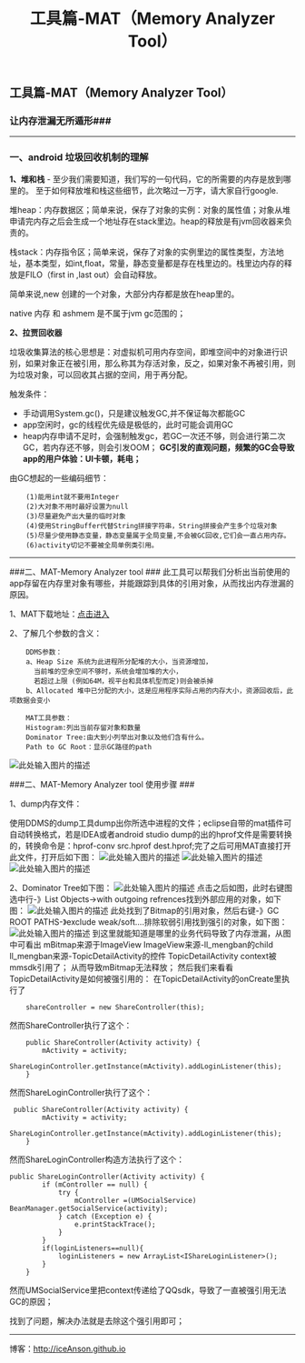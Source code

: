 ﻿---
layout: post
title: 工具篇-MAT（Memory Analyzer Tool）
description: 让内存泄漏无所遁形
category: blog
---
## 工具篇-MAT（Memory Analyzer Tool） ##
### 让内存泄漏无所遁形###


----------


### 一、android 垃圾回收机制的理解 ###
**1、堆和栈** - 至少我们需要知道，我们写的一句代码，它的所需要的内存是放到哪里的。
至于如何释放堆和栈这些细节，此次略过一万字，请大家自行google.
	
堆heap：内存数据区；简单来说，保存了对象的实例：对象的属性值；对象从堆申请完内存之后会生成一个地址存在stack里边。heap的释放是有jvm回收器来负责的。

栈stack：内存指令区；简单来说，保存了对象的实例里边的属性类型，方法地址，基本类型，如int,float，常量，静态变量都是存在栈里边的。栈里边内存的释放是FILO（first in ,last out）会自动释放。

简单来说,new 创建的一个对象，大部分内存都是放在heap里的。

native 内存 和 ashmem 是不属于jvm gc范围的；

**2、拉贾回收器**  

垃圾收集算法的核心思想是：对虚拟机可用内存空间，即堆空间中的对象进行识别，如果对象正在被引用，那么称其为存活对象，反之，如果对象不再被引用，则为垃圾对象，可以回收其占据的空间，用于再分配。

触发条件：
	

 - 手动调用System.gc()，只是建议触发GC,并不保证每次都能GC
 - app空闲时，gc的线程优先级是极低的，此时可能会调用GC
 - heap内存申请不足时，会强制触发gc，若GC一次还不够，则会进行第二次GC，若内存还不够，则会引发OOM；
**GC引发的直观问题，频繁的GC会导致app的用户体验：UI卡顿，耗电；**

由GC想起的一些编码细节：

		(1)能用int就不要用Integer
		(2)大对象不用时最好设置为null
		(3)尽量避免产出大量的临时对象
		(4)使用StringBuffer代替String拼接字符串，String拼接会产生多个垃圾对象
		(5)尽量少使用静态变量，静态变量属于全局变量,不会被GC回收,它们会一直占用内存。
		(6)activity切记不要被全局单例类引用。


----------


###二、MAT-Memory Analyzer tool ###
此工具可以帮我们分析出当前使用的app存留在内存里对象有哪些，并能跟踪到具体的引用对象，从而找出内存泄漏的原因。

1、MAT下载地址：[点击进入](http://www.eclipse.org/mat/downloads.php)

2、了解几个参数的含义：

		DDMS参数：
		a、Heap Size 系统为此进程所分配堆的大小，当资源增加，
		  当前堆的空余空间不够时，系统会增加堆的大小，
          若超过上限 (例如64M，视平台和具体机型而定)则会被杀掉
		b、Allocated 堆中已分配的大小，这是应用程序实际占用的内存大小，资源回收后，此项数据会变小

		MAT工具参数：
		Histogram:列出当前存留对象和数量
		Dominator Tree:由大到小列举出对象以及他们含有什么。
		Path to GC Root：显示GC路径的path
		
![此处输入图片的描述](http://7xnby9.com1.z0.glb.clouddn.com/actions.jpg)
		


###二、MAT-Memory Analyzer tool 使用步骤 ###

1、dump内存文件：

使用DDMS的dump工具dump出你所选中进程的文件；eclipse自带的mat插件可自动转换格式，若是IDEA或者android studio dump的出的hprof文件是需要转换的，转换命令是：hprof-conv src.hprof dest.hprof;完了之后可用MAT直接打开此文件，打开后如下图：
![此处输入图片的描述](http://7xnby9.com1.z0.glb.clouddn.com/dump.jpg)
![此处输入图片的描述](http://7xnby9.com1.z0.glb.clouddn.com/heap.jpg)
![此处输入图片的描述](http://7xnby9.com1.z0.glb.clouddn.com/over_view.jpg)


2、Dominator Tree如下图：
![此处输入图片的描述](http://7xnby9.com1.z0.glb.clouddn.com/dominator_tree.jpg)
点击之后如图，此时右键图选中行-》List Objects->with outgoing refrences找到外部应用的对象，如下图：
![此处输入图片的描述](http://7xnby9.com1.z0.glb.clouddn.com/outgoing_two.jpg)
此处找到了Bitmap的引用对象，然后右键-》GC ROOT PATHS-》exclude weak/soft....排除软弱引用找到强引的对象，如下图：
![此处输入图片的描述](http://7xnby9.com1.z0.glb.clouddn.com/topic_mengban.jpg)
到这里就能知道是哪里的业务代码导致了内存泄漏，从图中可看出
mBitmap来源于ImageView
ImageView来源-ll_mengban的child
ll_mengban来源-TopicDetailActivity的控件
TopicDetailActivity context被 mmsdk引用了；
从而导致mBitmap无法释放；
然后我们来看看TopicDetailActivity是如何被强引用的：
在TopicDetailActivity的onCreate里执行了
        
        shareController = new ShareController(this);
然而ShareController执行了这个：
        
        public ShareController(Activity activity) {
            mActivity = activity;
            ShareLoginController.getInstance(mActivity).addLoginListener(this);
        }
然而ShareLoginController执行了这个：

     public ShareController(Activity activity) {
            mActivity = activity;
            ShareLoginController.getInstance(mActivity).addLoginListener(this);
        }

然而ShareLoginController构造方法执行了这个：

    public ShareLoginController(Activity activity) {
            if (mController == null) {
                try {
                    mController =(UMSocialService) BeanManager.getSocialService(activity);
                } catch (Exception e) {
                    e.printStackTrace();
                }
            }
            if(loginListeners==null){
                loginListeners = new ArrayList<IShareLoginListener>();
            }
        }

然而UMSocialService里把context传递给了QQsdk，导致了一直被强引用无法GC的原因；

找到了问题，解决办法就是去除这个强引用即可；

-----------------------
博客：http://iceAnson.github.io